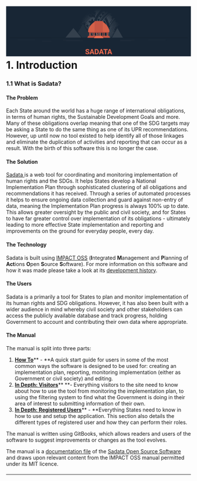 # ![](/assets/Logo.png)1. Introduction

### 1.1 What is Sadata?

#### The Problem

Each State around the world has a huge range of international obligations, in terms of human rights, the Sustainable Development Goals and more. Many of these obligations overlap meaning that one of the SDG targets may be asking a State to do the same thing as one of its UPR recommendations. However, up until now no tool existed to help identify all of those linkages and eliminate the duplication of activities and reporting that can occur as a result. With the birth of this software this is no longer the case.

#### The Solution

[Sadata ](https://sadata-staging.firebaseapp.com/)is a web tool for coordinating and monitoring implementation of human rights and the SDGs. It helps States develop a National Implementation Plan through sophisticated clustering of all obligations and recommendations it has received. Through a series of automated processes it helps to ensure ongoing data collection and guard against non-entry of data, meaning the Implementation Plan progress is always 100% up to date. This allows greater oversight by the public and civil society, and for States to have far greater control over implementation of its obligations - ultimately leading to more effective State implementation and reporting and improvements on the ground for everyday people, every day.

#### The Technology

Sadata is built using [IMPACT OSS](http://impactoss.org/) \(**I**ntegrated **M**anagement and **P**lanning of **Act**ions **O**pen **S**ource **S**oftware\). For more information on this software and how it was made please take a look at its [development history](/history.md).

#### The Users

Sadata is a primarily a tool for States to plan and monitor implementation of its human rights and SDG obligations. However, it has also been built with a wider audience in mind whereby civil society and other stakeholders can access the publicly available database and track progress, holding Government to account and contributing their own data where appropriate.

#### The Manual

The manual is split into three parts:

1. [**How To**](/howto/creating-the-implementation-plan.md)** - **A quick start guide for users in some of the most common ways the software is designed to be used for: creating an implementation plan, reporting, monitoring implementation \(either as Government or civil society\) and editing.
2. [**In Depth: Visitors**](/visitors/using-as-a-visitor.md)** **- Everything visitors to the site need to know about how to use the tool from monitoring the implementation plan, to using the filtering system to find what the Government is doing in their area of interest to submitting information of their own. 
3. [**In Depth: Registered Users**](/members/user-roles.md)** - **Everything States need to know in how to use and setup the application. This section also details the different types of registered user and how they can perform their roles.

The manual is written using GitBooks, which allows readers and users of the software to suggest improvements or changes as the tool evolves.

The manual is a [documentation file](https://github.com/nmrf/sadata-user-manual/blob/master/LICENSE.md) of the [Sadata Open Source Software](https://github.com/nmrf/sadata/blob/master/LICENSE.md) and draws upon relevant content from the IMPACT OSS manual permitted under its MIT licence.

#### 

---



